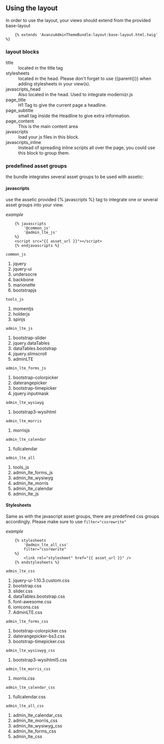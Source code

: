 ## Using the layout

In order to use the layout, your views should extend from the provided base-layout
```twig
	{% extends 'AvanzuAdminThemeBundle:layout:base-layout.html.twig' %}
```
### layout blocks

<dl>
<dt>title</dt>
<dd>located in the title tag</dd>
<dt>stylesheets</dt>
<dd>located in the head. Please don't forget to use {{parent()}} when adding stylesheets in your view(s).</dd>
<dt>javascripts_head</dt>
<dd>Also located in the head. Used to integrate modernizr.js</dd>
<dt>page_title</dt>
<dd>H1 Tag to give the current page a headline.</dd>
<dt>page_subtitle</dt>
<dd>small tag inside the Headline to give extra information.</dd>
<dt>page_content</dt>
<dd>This is the main content area</dd>
<dt>javascripts</dt>
<dd>load your js files in this block.</dd>
<dt>javascripts_inline</dt>
<dd>Instead of spreading inline scripts all over the page, you could use this block to group them.</dd>
</dl>

### predefined asset groups
the bundle integrates several asset groups to be used with assetic:

#### javascripts

use the assetic provided {% javascripts %} tag to integrate one or several asset groups into your view.

*example*
```twig
	{% javascripts
		'@common_js'
		'@admin_lte_js'
	%}
	<script src="{{ asset_url }}"></script>
	{% endjavascripts %}
```
`common_js`

1. jquery
2. jquery-ui
3. undersocre
4. backbone
5. marionette
6. bootstrapjs

`tools_js`

1. momentjs
2. holderjs
3. spinjs

`admin_lte_js`

1. bootstrap-slider
2. jquery.dataTables
3. dataTables.bootstrap
4. jquery.slimscroll
5. adminLTE

`admin_lte_forms_js`

1. bootstrap-colorpicker
2. daterangepicker
3. bootstrap-timepicker
4. jquery.inputmask

`admin_lte_wysiwyg`

1. bootstrap3-wysihtml

`admin_lte_morris`

1. morrisjs

`admin_lte_calendar`

1. fullcalendar

`admin_lte_all`

1. tools_js
2. admin_lte_forms_js
3. admin_lte_wysiwyg
4. admin_lte_morris
5. admin_lte_calendar
6. admin_lte_js


#### Stylesheets
Same as with the javascript asset groups, there are predefined css groups accordingly. Please make sure to use `filter="cssrewrite"`

*example*
```twig
	{% stylesheets
		'@admin_lte_all_css'
		filter="cssrewrite"
	%}
        <link rel="stylesheet" href="{{ asset_url }}" />
    {% endstylesheets %}
```
`admin_lte_css`

1. jquery-ui-1.10.3.custom.css
2. bootstrap.css
3. slider.css
4. dataTables.bootstrap.css
5. font-awesome.css
6. ionicons.css
7. AdminLTE.css

`admin_lte_forms_css`

1. bootstrap-colorpicker.css
2. daterangepicker-bs3.css
3. bootstrap-timepicker.css

`admin_lte_wysiswyg_css`

1. bootstrap3-wysihtml5.css

`admin_lte_morris_css`

1. morris.css

`admin_lte_calendar_css`

1. fullcalendar.css

`admin_lte_all_css`

1. admin_lte_calendar_css
2. admin_lte_morris_css
3. admin_lte_wysiwyg_css
4. admin_lte_forms_css
5. admin_lte_css

